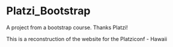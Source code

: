 # Platzi_Bootstrap
A project from a bootstrap course. Thanks Platzi!

This is a reconstruction of the website for the Platziconf - Hawaii
